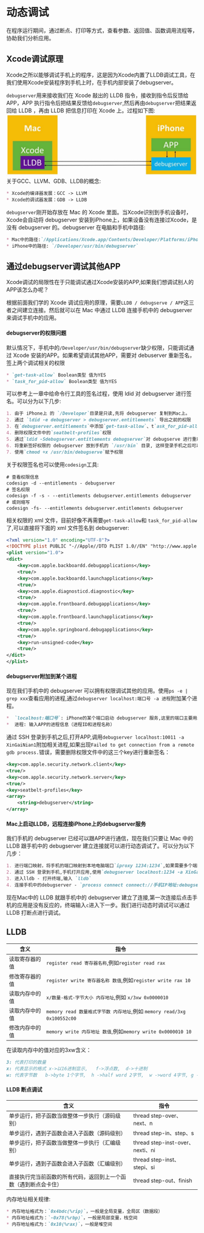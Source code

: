 # 动态调试
在程序运行期间，通过断点、打印等方式，查看参数、返回值、函数调用流程等，协助我们分析应用。

## Xcode调试原理
Xcode之所以能够调试手机上的程序，这是因为Xcode内置了LLDB调试工具，在我们使用Xcode安装程序到手机上时，在手机内部安装了debugserver。

`debugserver`用来接收我们在 Xcode 敲出的 LLDB 指令，接收到指令后反馈给 APP，APP 执行指令后把结果反馈给`debugserver`,然后再由`debugserver`把结果返回给 LLDB ，再由 LLDB 把信息打印在 Xcode 上。过程如下图:
![](../imgs/ios_img_106.png)
关于GCC、LLVM、GDB、LLDB的概念:
```markdown
* Xcode的编译器发展：GCC -> LLVM
* Xcode的调试器发展：GDB -> LLDB
```
`debugserver`刚开始存放在 Mac 的 Xcode 里面。当Xcode识别到手机设备时，Xcode会自动将 debugserver 安装到iPhone上，如果设备没有连接过Xcode，是没有 debugserver 的。debugserver 在电脑和手机中路径:
```markdown
* Mac中的路径:`/Applications/Xcode.app/Contents/Developer/Platforms/iPhoneOS.platform/DeviceSupport/15.0/DeveloperDiskImage.dmg/usr/bin/debugserver`
* iPhone中的路径: `/Developer/usr/bin/debugserver`
```

## 通过debugserver调试其他APP
Xcode调试的局限性在于只能调试通过Xcode安装的APP,如果我们想调试别人的APP该怎么办呢？

根据前面我们学的 Xcode 调试应用的原理，需要`LLDB / debugserve / APP`这三者之间建立连接。然后就可以在 Mac 中通过 LLDB 连接手机中的 debugserver 来调试手机中的应用。

#### debugserver的权限问题
默认情况下，手机中的`/Developer/usr/bin/debugserver`缺少权限，只能调试通过 Xcode 安装的APP。如果希望调试其他APP，需要对 debuserver 重新签名，签上两个调试相关的权限
```markdown
* `get-task-allow` Boolean类型 值为YES
* `task_for_pid-allow` Boolean类型 值为YES
```
可以参考上一章中给命令行工具的签名过程，使用 ldid 对 debugserver 进行签名。可以分为以下几步:
```markdown
1. 由于 iPhone上 的 `/Developer`目录是只读,先将 debugserver 复制到Mac上。
2. 通过 `ldid -e debugserver > debugserver.entitlements` 导出之前的权限
3. 在`debugserver.entitlements`中添加`get-task-allow`、t`ask_for_pid-allow`权限
4. 删除权限文件中的`seatbelt-profiles`权限
5. 通过`ldid -Sdebugserver.entitlements debugserver`对 debugserve 进行重新签名
6. 将重新签好权限的 debugserver 放到手机的 `/usr/bin` 目录, 这样登录手机之后可以直接运行 debugserver 指令
7. 使用`chmod +x /usr/bin/debugserve`赋予权限
```
关于权限签名也可以使用`codesign`工具:
```shell
# 查看权限信息
codesign -d --entitlements - debugserver
# 签名权限
codesign -f -s - --entitlements debugserver.entitlements debugserver
# 或则缩写
codesign -fs- --entitlements debugserver.entitlements debugserver
```
相关权限的 xml 文件，目前好像不再需要`get-task-allow`和 `task_for_pid-allow`了,可以直接将下面的 xml 文件签名到 debugserver:
```xml
<?xml version="1.0" encoding="UTF-8"?>
<!DOCTYPE plist PUBLIC "-//Apple//DTD PLIST 1.0//EN" "http://www.apple.com/DTDs/PropertyList-1.0.dtd">
<plist version="1.0">
<dict>
	<key>com.apple.backboardd.debugapplications</key>
	<true/>
	<key>com.apple.backboardd.launchapplications</key>
	<true/>
	<key>com.apple.diagnosticd.diagnostic</key>
	<true/>
	<key>com.apple.frontboard.debugapplications</key>
	<true/>
	<key>com.apple.frontboard.launchapplications</key>
	<true/>
	<key>com.apple.springboard.debugapplications</key>
	<true/>
	<key>run-unsigned-code</key>
	<true/>
</dict>
</plist>
```

#### debugserver附加到某个进程
现在我们手机中的 debugserver 可以拥有权限调试其他的应用。使用`ps -e | grep xxx`查看应用的进程,通过`debugserver localhost:端口号 -a 进程`附加某个进程。
```markdown
*  `localhost:端口号`: iPhone的某个端口启动 debugserver 服务,这里的端口主要用来跟电脑中的 LLDB 进行交互。（只要不是保留端口号就行）
*  进程: 输入APP的进程信息（进程ID和进程名称）
```
通过 SSH 登录到手机之后,打开APP,调用`debugserver localhost:10011 -a XinGaiNian1`附加相关进程,如果出现`Failed to get connection from a remote gdb process.`错误，需要删除权限文件中的这三个key进行重新签名：
```xml
<key>com.apple.security.network.client</key>
<true/>
<key>com.apple.security.network.server</key>
<true/>
<key>seatbelt-profiles</key>
<array>
    <string>debugserver</string>
</array>
```

#### Mac上启动LLDB，远程连接iPhone上的debugserver服务
我们手机的 debugserver 已经可以跟APP进行通信，现在我们只要让 Mac 中的 LLDB 跟手机中的 debugserver 建立连接就可以进行动态调试了。可以分为以下几步：
```markdown
1. 进行端口映射，将手机的端口映射到本地电脑端口`iproxy 1234:1234`,如果需要多个端口映射`iproxy 2222:22 1234:1234`
2. 通过 SSH 登录到手机,手机打开应用,使用`debugserver localhost:1234 -a XinGaiNian1`附加进程
3. 进入lldb - 打开终端,输入 `lldb`
4. 连接手机中的debugserver - `process connect connect://手机IP地址:debugserver端口号`,因为开启了端口映射，输入`process connect connect://localhost:1234` 
```
现在Mac中的 LLDB 就跟手机中的 debugserver 建立了连接,第一次连接后点击手机的应用是没有反应的，终端输入`c`进入下一步。我们进行动态时调试可以通过 LLDB 打断点进行调试。

## LLDB

含义 | 指令 
------- | ------- 
读取寄存器的值 |  `register read 寄存器名称`,例如`register read rax`
修改寄存器的值 |  `register write 寄存器名称 数值`,例如`register write rax 10`
读取内存中的值 |  `x/数量-格式-字节大小 内存地址`,例如 `x/3xw 0x0000010`
读取内存中的值 |  `memory read 数量格式字节数 内存地址`,例如 `memory read/3xg 0x100552c00`
修改内存中的值 |  `memory write 内存地址 数值`,例如`memory write 0x0000010 10`

在读取内存中的值对应的3xw含义：
```markdown
3: 代表打印的数量
x: 代表显示的格式 x->以16进制显示,   f->浮点数,  d->十进制
w: 代表字节数   b->byte 1个字节,  h ->half word 2字节,  w ->word 4字节, g ->giant word 8字节
```
#### LLDB 断点调试

含义 | 指令
------- | -------
单步运⾏，把子函数当做整体⼀步执⾏（源码级别） | thread step-over、next、n
单步运⾏，遇到子函数会进⼊子函数（源码级别） | thread step-in、step、s
单步运⾏，把子函数当做整体⼀步执⾏（汇编级别） | thread step-inst-over、nexti、ni
单步运⾏，遇到子函数会进⼊子函数（汇编级别） | thread step-inst、stepi、si
直接执⾏完当前函数的所有代码，返回到上一个函数（遇到断点会卡住） | thread step-out、finish

内存地址相关规律:
```markdown
* 内存地址格式为：`0x4bdc(%rip)`，一般是全局变量，全局区（数据段）
* 内存地址格式为：`-0x78(%rbp)`，一般是局部变量，栈空间
* 内存地址格式为：`0x10(%rax)`，一般是堆空间
```